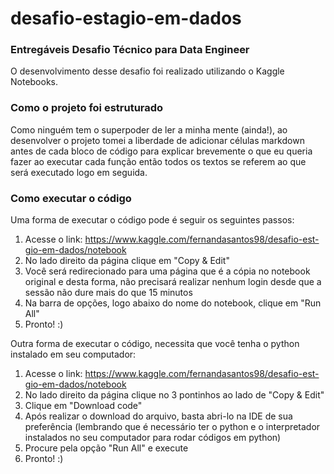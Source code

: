 # desafio-estagio-em-dados
### Entregáveis Desafio Técnico para Data Engineer

O desenvolvimento desse desafio foi realizado utilizando o Kaggle Notebooks.

### Como o projeto foi estruturado

Como ninguém tem o superpoder de ler a minha mente (ainda!), ao desenvolver o projeto tomei a liberdade de adicionar células markdown antes de cada bloco de código para explicar brevemente o que eu queria fazer ao executar cada função então todos os textos se referem ao que será executado logo em seguida.

### Como executar o código

Uma forma de executar o código pode é seguir os seguintes passos: 
1) Acesse o link: https://www.kaggle.com/fernandasantos98/desafio-est-gio-em-dados/notebook
2) No lado direito da página clique em "Copy & Edit"
3) Você será redirecionado para uma página que é a cópia no notebook original e desta forma, não precisará realizar nenhum login desde que a sessão não dure mais do que 15 minutos
4) Na barra de opções, logo abaixo do nome do notebook, clique em "Run All"
5) Pronto! :)

Outra forma de executar o código, necessita que você tenha o python instalado em seu computador:
1) Acesse o link: https://www.kaggle.com/fernandasantos98/desafio-est-gio-em-dados/notebook
2) No lado direito da página clique no 3 pontinhos ao lado de "Copy & Edit"
3) Clique em "Download code"
4) Após realizar o download do arquivo, basta abri-lo na IDE de sua preferência (lembrando que é necessário ter o python e o interpretador instalados no seu computador para rodar códigos em python)
5) Procure pela opção "Run All" e execute
6) Pronto! :)

